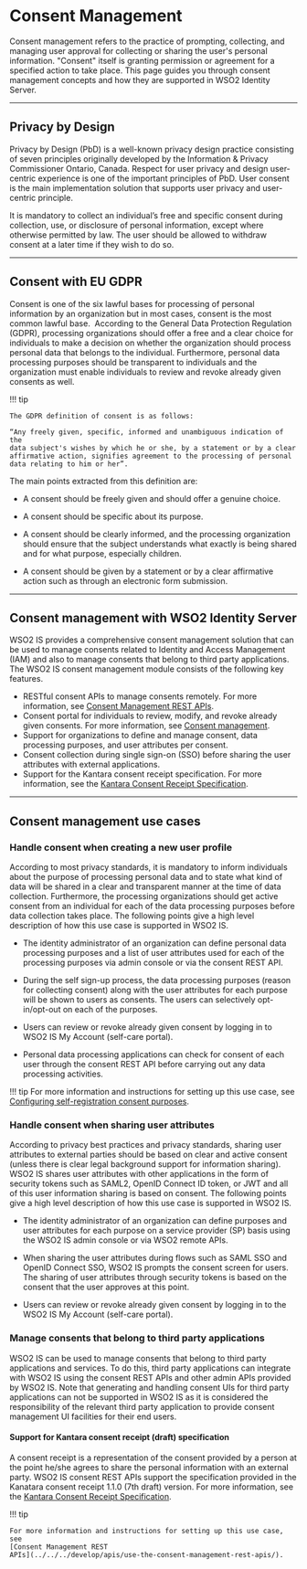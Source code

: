 # Consent Management

Consent management refers to the practice of prompting, collecting, and
managing user approval for collecting or sharing the user's personal
information. "Consent" itself is granting permission or agreement for a
specified action to take place. This page guides you through consent
management concepts and how they are supported in WSO2 Identity Server.

---

## Privacy by Design

Privacy by Design (PbD) is a well-known privacy design practice
consisting of seven principles originally developed by the Information &
Privacy Commissioner Ontario, Canada. Respect for user privacy and
design user-centric experience is one of the important principles of
PbD. User consent is the main implementation solution that supports
user privacy and user-centric principle.

It is mandatory to collect an individual’s free and specific consent
during collection, use, or disclosure of personal information, except
where otherwise permitted by law. The user should be allowed to withdraw
consent at a later time if they wish to do so.

---

## Consent with EU GDPR

Consent is one of the six lawful bases for processing of personal
information by an organization but in most cases, consent is the most
common lawful base.  According to the General Data Protection Regulation
(GDPR), processing organizations should offer a free and a clear choice for
individuals to make a decision on whether the organization should
process personal data that belongs to the individual. Furthermore,
personal data processing purposes should be transparent to individuals
and the organization must enable individuals to review and revoke
already given consents as well.

!!! tip
    
    The GDPR definition of consent is as follows:
    
    “Any freely given, specific, informed and unambiguous indication of the
    data subject's wishes by which he or she, by a statement or by a clear
    affirmative action, signifies agreement to the processing of personal
    data relating to him or her”.
    

The main points extracted from this definition are:

-   A consent should be freely given and should offer a genuine choice.

-   A consent should be specific about its purpose.

-   A consent should be clearly informed, and the processing
    organization should ensure that the subject understands what exactly
    is being shared and for what purpose, especially children.

-   A consent should be given by a statement or by a clear affirmative
    action such as through an electronic form submission.

---

## Consent management with WSO2 Identity Server

WSO2 IS provides a comprehensive consent management solution that can be
used to manage consents related to Identity and Access Management (IAM)
and also to manage consents that belong to third party applications.
The WSO2 IS consent management module consists of the following key
features.

-   RESTful consent APIs to manage consents remotely. For more
    information, see [Consent Management REST
    APIs](../../../develop/apis/use-the-consent-management-rest-apis/).
-   Consent portal for individuals to review, modify, and revoke already
    given consents. For more information, see [Consent management](../../../guides/my-account/my-account#consent-management).
-   Support for organizations to define and manage consent,
    data processing purposes, and user attributes per consent. <!-- For more
    information, see [Managing Consent
    Purposes](TO-DO:../../learn/managing-consent-purposes).-->
-   Consent collection during single sign-on (SSO) before sharing the
    user attributes with external applications. <!-- For more information,
    see [Consent Management with
    Single-Sign-On](TO-DO:../../learn/consent-management-with-single-sign-on).-->
-   Support for the Kantara consent receipt specification. For more
    information, see the [Kantara Consent Receipt
    Specification](https://kantarainitiative.org/download/7902/).

---

## Consent management use cases

### Handle consent when creating a new user profile

According to most privacy standards, it is mandatory to inform
individuals about the purpose of processing personal data and to state
what kind of data will be shared in a clear and transparent manner at
the time of data collection. Furthermore, the processing organizations
should get active consent from an individual for each of the data
processing purposes before data collection takes place. The following
points give a high level description of how this use case is supported in
WSO2 IS.

-   The identity administrator of an organization can define personal
    data processing purposes and a list of user attributes used for each
    of the processing purposes via admin console or via the consent REST
    API.

-   During the self sign-up process, the data processing purposes (reason
    for collecting consent) along with the user attributes for each
    purpose will be shown to users as consents. The users can
    selectively opt-in/opt-out on each of the purposes.

-   Users can review or revoke already given consent by logging in to
    WSO2 IS My Account (self-care portal).

-   Personal data processing applications can check for consent of each
    user through the consent REST API before carrying out any data
    processing activities.

!!! tip
    For more information and instructions for setting up this use case, see
    [Configuring self-registration consent
    purposes](../../../guides/identity-lifecycles/self-registration-workflow/).
    

### Handle consent when sharing user attributes

According to privacy best practices and privacy standards, sharing user
attributes to external parties should be based on clear and active
consent (unless there is clear legal background support for information
sharing). WSO2 IS shares user attributes with other applications in the
form of security tokens such as SAML2, OpenID Connect ID token, or JWT
and all of this user information sharing is based on consent. The
following points give a high level description of how this use case is
supported in WSO2 IS.

-   The identity administrator of an organization can define purposes
    and user attributes for each purpose on a service provider (SP)
    basis using the WSO2 IS admin console or via WSO2 remote APIs.

-   When sharing the user attributes during flows such as SAML SSO and
    OpenID Connect SSO, WSO2 IS prompts the consent screen for users.
    The sharing of user attributes through security tokens is based on
    the consent that the user approves at this point.

-   Users can review or revoke already given consent by logging in to
    the WSO2 IS My Account (self-care portal).

<!--
!!! tip
    
    For more information and instructions for setting up this use case, see
    [Consent Management with
    Single-Sign-On](TO-DO:../../learn/consent-management-with-single-sign-on).
-->

### Manage consents that belong to third party applications

WSO2 IS can be used to manage consents that belong to third party
applications and services. To do this, third party applications can
integrate with WSO2 IS using the consent REST APIs and other admin APIs
provided by WSO2 IS. Note that generating and handling consent UIs for
third party applications can not be supported in WSO2 IS as it is
considered the responsibility of the relevant third party application to
provide consent management UI facilities for their end users.

#### Support for Kantara consent receipt (draft) specification

A consent receipt is a representation of the consent provided by a
person at the point he/she agrees to share the personal information with
an external party. WSO2 IS consent REST APIs support the specification
provided in the Kanatara consent receipt 1.1.0 (7th draft) version. For
more information, see the [Kantara Consent Receipt
Specification](https://kantarainitiative.org/confluence/display/infosharing/Consent+Receipt+Specification).

!!! tip
    
    For more information and instructions for setting up this use case, see
    [Consent Management REST
    APIs](../../../develop/apis/use-the-consent-management-rest-apis/).
    
